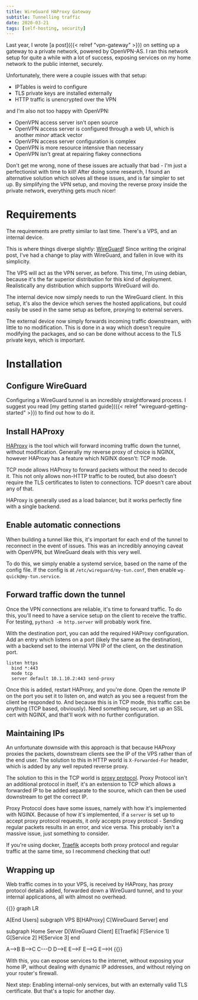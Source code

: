 ```yaml
---
title: WireGuard HAProxy Gateway
subtitle: Tunnelling traffic
date: 2020-03-21
tags: [self-hosting, security]
---
```


Last year, I wrote [a post]({{< relref "vpn-gateway" >}}) on setting up a gateway to a private network, powered by OpenVPN-AS. I ran this network setup for quite a while with a lot of success, exposing services on my home network to the public internet, securely.

Unfortunately, there were a couple issues with that setup:

- IPTables is weird to configure
- TLS private keys are installed externally
- HTTP traffic is unencrypted over the VPN

and I'm also not too happy with OpenVPN:

- OpenVPN access server isn't open source
- OpenVPN access server is configured through a web UI, which is another _minor_ attack vector
- OpenVPN access server configuration is complex
- OpenVPN is more resource intensive than necessary
- OpenVPN isn't great at repairing flakey connections

Don't get me wrong, none of these issues are actually that bad - I'm just a perfectionist with time to kill! After doing some research, I found an alternative solution which solves all these issues, and is far simpler to set up. By simplifying the VPN setup, and moving the reverse proxy inside the private network, everything gets much nicer!

# Requirements

The requirements are pretty similar to last time. There's a VPS, and an internal device.

This is where things diverge slightly: [WireGuard](https://www.wireguard.com/)! Since writing the original post, I've had a change to play with WireGuard, and fallen in love with its simplicity.

The VPS will act as the VPN server, as before. This time, I'm using debian, because it's the far superior distribution for this kind of deployment. Realistically any distribution which supports WireGuard will do.

The internal device now simply needs to run the WireGuard client. In this setup, it's also the device which serves the hosted applications, but could easily be used in the same setup as before, proxying to external servers.

The external device now simply forwards incoming traffic downstream, with little to no modification. This is done in a way which doesn't require modifying the packages, and so can be done without access to the TLS private keys, which is important.

# Installation

## Configure WireGuard

Configuring a WireGuard tunnel is an incredibly straightforward process. I suggest you read [my getting started guide]({{< relref "wireguard-getting-started" >}}) to find out how to do it.

## Install HAProxy

[HAProxy](https://www.haproxy.org/) is the tool which will forward incoming traffic down the tunnel, without modification. Generally my reverse proxy of choice is NGINX, however HAProxy has a feature which NGINX doesn't: TCP mode.

TCP mode allows HAProxy to forward packets without the need to decode it. This not only allows non-HTTP traffic to be routed, but also doesn't require the TLS certificates to listen to connections. TCP doesn't care about any of that.

HAProxy is generally used as a load balancer, but it works perfectly fine with a single backend.

## Enable automatic connections

When building a tunnel like this, it's important for each end of the tunnel to reconnect in the event of issues. This was an incredibly annoying caveat with OpenVPN, but WireGuard deals with this very well.

To do this, we simply enable a systemd service, based on the name of the config file. If the config is at `/etc/wireguard/my-tun.conf`, then enable `wg-quick@my-tun.service`.

## Forward traffic down the tunnel

Once the VPN connections are reliable, it's time to forward traffic. To do this, you'll need to have a service setup on the client to receive the traffic. For testing, `python3 -m http.server` will probably work fine.

With the destination port, you can add the required HAProxy configuration. Add an entry which listens on a port (likely the same as the destination), with a backend set to the internal VPN IP of the client, on the destination port.

```
listen https
  bind *:443
  mode tcp
  server default 10.1.10.2:443 send-proxy
```

Once this is added, restart HAProxy, and you're done. Open the remote IP on the port you set it to listen on, and watch as you see a request from the client be responded to. And because this is in TCP mode, this traffic can be anything (TCP based, obviously). Need something secure, set up an SSL cert with NGINX, and that'll work with no further configuration.

## Maintaining IPs

An unfortunate downside with this approach is that because HAProxy proxies the packets, downstream clients see the IP of the VPS rather than of the end user. The solution to this in HTTP world is `X-Forwarded-For` header, which is added by any well reputed reverse proxy.

The solution to this in the TCP world is [proxy protocol](https://www.haproxy.com/blog/haproxy/proxy-protocol/). Proxy Protocol isn't an additional protocol in itself, it's an extension to TCP which allows a forwarded IP to be added separate to the source, which can then be used downstream to get the correct IP.

Proxy Protocol does have some issues, namely with how it's implemented with NGINX. Because of how it's implemented, if a `server` is set up to accept proxy protocol requests, it *only* accepts proxy protocol - Sending regular packets results in an error, and vice versa. This probably isn't a massive issue, just something to consider.

If you're using docker, [Traefik](https://docs.traefik.io/) accepts both proxy protocol and regular traffic at the same time, so I recommend checking that out!

## Wrapping up

Web traffic comes in to your VPS, is received by HAProxy, has proxy protocol details added, forwarded down a WireGuard tunnel, and to your internal applications, all with almost no overhead.

{{<mermaid caption="Network layout">}}
graph LR

A[End Users]
subgraph VPS
B[HAProxy]
C[WireGuard Server]
end

subgraph Home Server
D[WireGuard Client]
E[Traefik]
F[Service 1]
G[Service 2]
H[Service 3]
end

A-->B
B-->C
C---D
D-->E
E-->F
E-->G
E-->H
{{</mermaid>}}

With this, you can expose services to the internet, without exposing your home IP, without dealing with dynamic IP addresses, and without relying on your router's firewall.

Next step: Enabling internal-only services, but with an externally valid TLS certificate. But that's a topic for another day.
